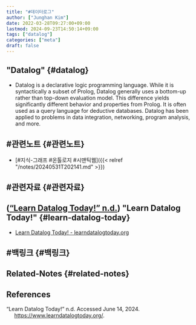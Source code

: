```yaml
---
title: "#데이터로그"
author: ["Junghan Kim"]
date: 2022-03-28T09:27:00+09:00
lastmod: 2024-09-23T14:50:14+09:00
tags: ["datalog"]
categories: ["meta"]
draft: false
---
```


## "Datalog" {#datalog}

-   Datalog is a declarative logic programming language. While it is syntactically a subset of Prolog, Datalog generally uses a bottom-up rather than top-down evaluation model. This difference yields significantly different behavior and properties from Prolog. It is often used as a query language for deductive databases. Datalog has been applied to problems in data integration, networking, program analysis, and more.


## #관련노트 {#관련노트}

-   [#지식-그래프 #온톨로지 #시맨틱웹]({{< relref "/notes/20240531T202141.md" >}})


## #관련자료 {#관련자료}


## (<a href="#citeproc_bib_item_1">“Learn Datalog Today!” n.d.</a>) "Learn Datalog Today!" {#learn-datalog-today}

-   [Learn Datalog Today! - learndatalogtoday.org](https://www.learndatalogtoday.org/)


## #백링크 {#백링크}


## Related-Notes {#related-notes}

## References

<style>.csl-entry{text-indent: -1.5em; margin-left: 1.5em;}</style><div class="csl-bib-body">
  <div class="csl-entry"><a id="citeproc_bib_item_1"></a>“Learn Datalog Today!” n.d. Accessed June 14, 2024. <a href="https://www.learndatalogtoday.org/">https://www.learndatalogtoday.org/</a>.</div>
</div>
